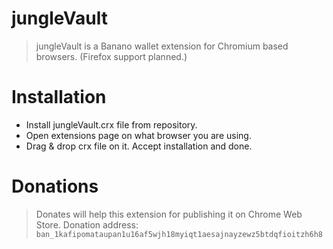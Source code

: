 # jungleVault
> jungleVault is a Banano wallet extension for Chromium based browsers. (Firefox support planned.)
# Installation
* Install jungleVault.crx file from repository.
* Open extensions page on what browser you are using.
* Drag & drop crx file on it. Accept installation and done.
# Donations
> Donates will help this extension for publishing it on Chrome Web Store.
Donation address: ``ban_1kafipomataupan1u16af5wjh18myiqt1aesajnayzewz5btdqfioitzh6h8``
